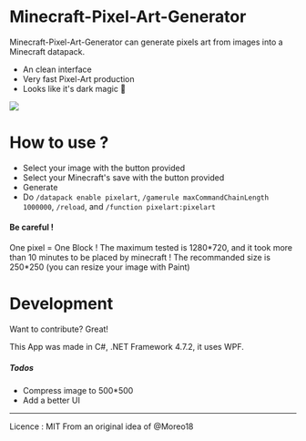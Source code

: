 # Minecraft-Pixel-Art-Generator

 Minecraft-Pixel-Art-Generator can generate pixels art from images into a Minecraft datapack.

  - An clean interface
  - Very fast Pixel-Art production
  - Looks like it's dark magic 👀

![](https://i.imgur.com/TVlyOm1.png)
# How to use ?

  - Select your image with the button provided
  - Select your Minecraft's save with the button provided
  - Generate
  - Do `/datapack enable pixelart`, `/gamerule maxCommandChainLength 1000000`, `/reload`, and `/function pixelart:pixelart`

#### Be careful !
One pixel = One Block !
The maximum tested is 1280\*720, and it took more than 10 minutes to be placed by minecraft !
The recommanded size is 250\*250 (you can resize your image with Paint)



# Development

Want to contribute? Great!

This App was made in C#, .NET Framework 4.7.2, it uses WPF.

##### Todos

 - Compress image to 500\*500
 - Add a better UI


----
Licence : MIT
From an original idea of @Moreo18
